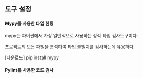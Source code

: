 ## 도구 설정

#### Mypy를 사용한 타입 헌팅
mypy는 파이썬에서 가장 일반적으로 사용하는 정적 타입 검사도구이다.

프로젝트의 모든 파일을 분석하여 타입 불일치를 검사하는데 유용하다.

[다운로드]
pip install mypy

#### Pylint를 사용한 코드 검사
